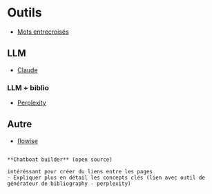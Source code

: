 # Outils

- [Mots entrecroisés](https://motsentrecroises.ccdmd.qc.ca/dictionnaires/lister-grilles/14297)

## LLM

- [Claude](https://claude.ai/chat/fee1a6d2-d930-4901-95f8-0dc166b20fa5)



### LLM + biblio

- [Perplexity](https://www.perplexity.ai/search/trouve-moi-un-diagramme-qui-pe-RFEdQItrRH.5cz1Nvf5G1g)


## Autre

- [flowise](https://flowiseai.com/)

```{admonition} To check

**Chatboat builder** (open source)

intéréssant pour créer du liens entre les pages
- Expliquer plus en détail les concepts clés (lien avec outil de générateur de bibliography - perplexity)

```

